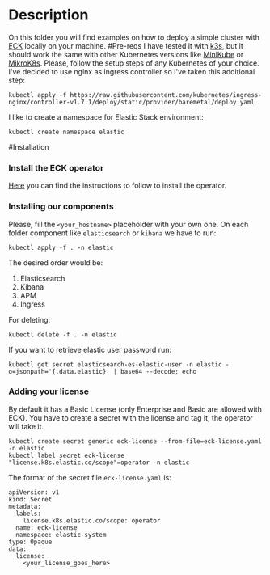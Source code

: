 # Description
On this folder you will find examples on how to deploy a simple cluster with [ECK](https://www.elastic.co/guide/en/cloud-on-k8s/current/k8s-quickstart.html) locally on your machine.
#Pre-reqs
I have tested it with [k3s](https://k3s.io/), but it should work the same with other Kubernetes versions like [MiniKube](https://minikube.sigs.k8s.io) or [MikroK8s](https://microk8s.io/). Please, follow the setup steps of any Kubernetes of your choice.
I've decided to use nginx as ingress controller so I've taken this additional step:
```
kubectl apply -f https://raw.githubusercontent.com/kubernetes/ingress-nginx/controller-v1.7.1/deploy/static/provider/baremetal/deploy.yaml
```
I like to create a namespace for Elastic Stack environment:
```
kubectl create namespace elastic
```
#Installation
### Install the ECK operator
[Here](https://www.elastic.co/guide/en/cloud-on-k8s/current/k8s-deploy-eck.html) you can find the instructions to follow to install the operator.
### Installing our components
Please, fill the `<your_hostname>` placeholder with your own one.
On each folder component like `elasticsearch` or `kibana` we have to run:
```
kubectl apply -f . -n elastic
```
The desired order would be:
1. Elasticsearch
2. Kibana
3. APM
4. Ingress

For deleting:
```
kubectl delete -f . -n elastic
```

If you want to retrieve elastic user password run:
```
kubectl get secret elasticsearch-es-elastic-user -n elastic -o=jsonpath='{.data.elastic}' | base64 --decode; echo
```

### Adding your license
By default it has a Basic License (only Enterprise and Basic are allowed with ECK). You have to create a secret with the license and tag it, the operator will take it. 

```
kubectl create secret generic eck-license --from-file=eck-license.yaml -n elastic
kubectl label secret eck-license "license.k8s.elastic.co/scope"=operator -n elastic
```
The format of the secret file `eck-license.yaml` is:
```
apiVersion: v1
kind: Secret
metadata:
  labels:
    license.k8s.elastic.co/scope: operator 
  name: eck-license
  namespace: elastic-system
type: Opaque
data:
  license:
    <your_license_goes_here>
```
